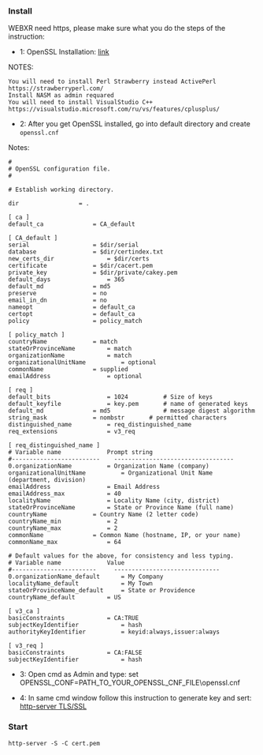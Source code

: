 ### Install

WEBXR need https, please make sure what you do the steps of the instruction:

- 1: OpenSSL Installation: [link](https://github.com/openssl/openssl/blob/master/NOTES-WINDOWS.md)

NOTES: 

    You will need to install Perl Strawberry instead ActivePerl https://strawberryperl.com/
    Install NASM as admin requared
    You will need to install VisualStudio C++ https://visualstudio.microsoft.com/ru/vs/features/cplusplus/


- 2: After you get OpenSSL installed, go into default directory and create `openssl.cnf`

Notes:

    #
    # OpenSSL configuration file.
    #

    # Establish working directory.

    dir                 = .

    [ ca ]
    default_ca              = CA_default

    [ CA_default ]
    serial                  = $dir/serial
    database                = $dir/certindex.txt
    new_certs_dir               = $dir/certs
    certificate             = $dir/cacert.pem
    private_key             = $dir/private/cakey.pem
    default_days                = 365
    default_md              = md5
    preserve                = no
    email_in_dn             = no
    nameopt                 = default_ca
    certopt                 = default_ca
    policy                  = policy_match

    [ policy_match ]
    countryName             = match
    stateOrProvinceName         = match
    organizationName            = match
    organizationalUnitName          = optional
    commonName              = supplied
    emailAddress                = optional

    [ req ]
    default_bits                = 1024          # Size of keys
    default_keyfile             = key.pem       # name of generated keys
    default_md              = md5               # message digest algorithm
    string_mask             = nombstr       # permitted characters
    distinguished_name          = req_distinguished_name
    req_extensions              = v3_req

    [ req_distinguished_name ]
    # Variable name             Prompt string
    #-------------------------    ----------------------------------
    0.organizationName          = Organization Name (company)
    organizationalUnitName          = Organizational Unit Name (department, division)
    emailAddress                = Email Address
    emailAddress_max            = 40
    localityName                = Locality Name (city, district)
    stateOrProvinceName         = State or Province Name (full name)
    countryName             = Country Name (2 letter code)
    countryName_min             = 2
    countryName_max             = 2
    commonName              = Common Name (hostname, IP, or your name)
    commonName_max              = 64

    # Default values for the above, for consistency and less typing.
    # Variable name             Value
    #------------------------     ------------------------------
    0.organizationName_default      = My Company
    localityName_default            = My Town
    stateOrProvinceName_default     = State or Providence
    countryName_default         = US

    [ v3_ca ]
    basicConstraints            = CA:TRUE
    subjectKeyIdentifier            = hash
    authorityKeyIdentifier          = keyid:always,issuer:always

    [ v3_req ]
    basicConstraints            = CA:FALSE
    subjectKeyIdentifier            = hash


- 3: Open cmd as Admin and type: set OPENSSL_CONF=PATH_TO_YOUR_OPENSSL_CNF_FILE\openssl.cnf


- 4: In same cmd window follow this instruction to generate key and sert: [http-server TLS/SSL](https://www.npmjs.com/package/http-server#tlsssl)


### Start
`http-server -S -C cert.pem`